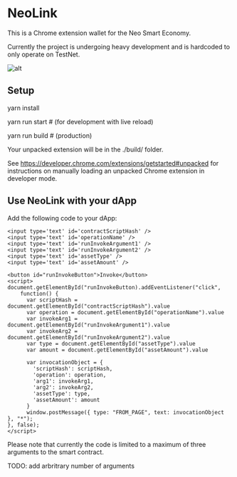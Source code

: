 
# NeoLink

This is a Chrome extension wallet for the Neo Smart Economy.

Currently the project is undergoing heavy development and is hardcoded to only operate on TestNet.

![alt](https://github.com/phetter/NeoLink/neolink_alpha_ss.png "Example Screen Shot")

## Setup

yarn install

yarn run start &#35; (for development with live reload)

yarn run build &#35; (production)


Your unpacked extension will be in the ./build/ folder.

See https://developer.chrome.com/extensions/getstarted#unpacked for instructions on manually loading an unpacked Chrome extension in developer mode.

## Use NeoLink with your dApp

Add the following code to your dApp:


```
<input type='text' id='contractScriptHash' />
<input type='text' id='operationName' />
<input type='text' id='runInvokeArgument1' />
<input type='text' id='runInvokeArgument2' />
<input type='text' id='assetType' />
<input type='text' id='assetAmount' />

<button id="runInvokeButton">Invoke</button>
<script>
document.getElementById("runInvokeButton).addEventListener("click",
    function() {
      var scriptHash = document.getElementById("contractScriptHash").value
      var operation = document.getElementById("operationName").value
      var invokeArg1 = document.getElementById("runInvokeArgument1").value
      var invokeArg2 = document.getElementById("runInvokeArgument2").value
      var type = document.getElementById("assetType").value
      var amount = document.getElementById("assetAmount").value

      var invocationObject = {
        'scriptHash': scriptHash,
        'operation': operation,
        'arg1': invokeArg1,
        'arg2': invokeArg2,
        'assetType': type,
        'assetAmount': amount
      }
      window.postMessage({ type: "FROM_PAGE", text: invocationObject }, "*");
}, false);
</script>
```


Please note that currently the code is limited to a maximum of three arguments to the smart contract.

TODO: add arbritrary number of arguments
